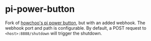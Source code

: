# pi-power-button

Fork of [howchoo's pi power button](https://github.com/Howchoo/pi-power-button), but with an added webhook. The webhook port and path is configurable. By default, a POST request to `<host>:8888/shutdown` will trigger the shutdown.
